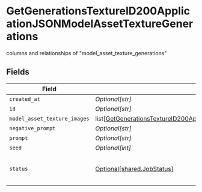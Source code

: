 # GetGenerationsTextureID200ApplicationJSONModelAssetTextureGenerations

columns and relationships of "model_asset_texture_generations"


## Fields

| Field                                                                                                                                                                                                                         | Type                                                                                                                                                                                                                          | Required                                                                                                                                                                                                                      | Description                                                                                                                                                                                                                   |
| ----------------------------------------------------------------------------------------------------------------------------------------------------------------------------------------------------------------------------- | ----------------------------------------------------------------------------------------------------------------------------------------------------------------------------------------------------------------------------- | ----------------------------------------------------------------------------------------------------------------------------------------------------------------------------------------------------------------------------- | ----------------------------------------------------------------------------------------------------------------------------------------------------------------------------------------------------------------------------- |
| `created_at`                                                                                                                                                                                                                  | *Optional[str]*                                                                                                                                                                                                               | :heavy_minus_sign:                                                                                                                                                                                                            | N/A                                                                                                                                                                                                                           |
| `id`                                                                                                                                                                                                                          | *Optional[str]*                                                                                                                                                                                                               | :heavy_minus_sign:                                                                                                                                                                                                            | N/A                                                                                                                                                                                                                           |
| `model_asset_texture_images`                                                                                                                                                                                                  | list[[GetGenerationsTextureID200ApplicationJSONModelAssetTextureGenerationsModelAssetTextureImages](../../models/operations/getgenerationstextureid200applicationjsonmodelassettexturegenerationsmodelassettextureimages.md)] | :heavy_minus_sign:                                                                                                                                                                                                            | N/A                                                                                                                                                                                                                           |
| `negative_prompt`                                                                                                                                                                                                             | *Optional[str]*                                                                                                                                                                                                               | :heavy_minus_sign:                                                                                                                                                                                                            | N/A                                                                                                                                                                                                                           |
| `prompt`                                                                                                                                                                                                                      | *Optional[str]*                                                                                                                                                                                                               | :heavy_minus_sign:                                                                                                                                                                                                            | N/A                                                                                                                                                                                                                           |
| `seed`                                                                                                                                                                                                                        | *Optional[int]*                                                                                                                                                                                                               | :heavy_minus_sign:                                                                                                                                                                                                            | N/A                                                                                                                                                                                                                           |
| `status`                                                                                                                                                                                                                      | [Optional[shared.JobStatus]](../../models/shared/jobstatus.md)                                                                                                                                                                | :heavy_minus_sign:                                                                                                                                                                                                            | The status of the current task.                                                                                                                                                                                               |